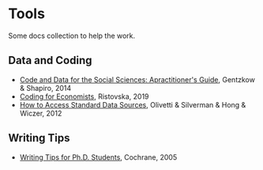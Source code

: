 # Tools
Some docs collection to help the work.
## Data and Coding
- [Code and Data for the Social Sciences: Apractitioner's Guide](https://github.com/Jancyll/Tools/blob/main/Shapiro_CodeAndData.pdf), Gentzkow & Shapiro, 2014
- [Coding for Economists](https://github.com/Jancyll/Tools/blob/main/coding-for-economists.pdf), Ristovska, 2019
- [How to Access Standard Data Sources](https://github.com/Jancyll/Tools/blob/main/how%20to%20access%20standard%20data%20sources.pdf), Olivetti & Silverman & Hong & Wiczer, 2012

## Writing Tips
- [Writing Tips for Ph.D. Students](https://github.com/Jancyll/Tools/blob/main/cochrane_writing%20tips.pdf), Cochrane, 2005
